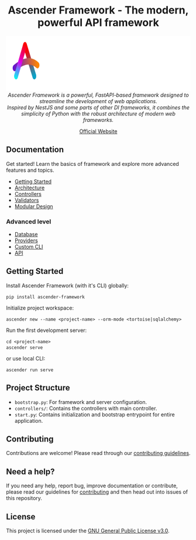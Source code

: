 <h1 align="center">Ascender Framework - The modern, powerful API framework</h1>


<p align="center">
<img src="logo.png" height="150px" />
<br>
<em>
Ascender Framework is a powerful, FastAPI-based framework designed to streamline the development of web applications. <br>
Inspired by NestJS and some parts of other DI frameworks, it combines the simplicity of Python with the robust architecture of modern web frameworks.</em>
</p>

<p align="center">
    <a href="https://framework.ascender.space">Official Website</a>
</p>


## Documentation

Get started! Learn the basics of framework and explore more advanced features and topics.

- [Getting Started](https://framework.ascender.space/overview)
- [Architecture](https://framework.ascender.space/essentials)
- [Controllers](https://framework.ascender.space/essentials/controllers)
- [Validators](https://framework.ascender.space/essentials/data-validation)
- [Modular Design](https://framework.ascender.space/essentials/dependency-injection)

### Advanced level

- [Database](https://framework.ascender.space/tutorials/databases)
- [Providers](https://framework.ascender.space/di/dependency-providers)
- [Custom CLI](https://framework.ascender.space/cli/custom)
- [API](https://framework.ascender.space/api-references)


## Getting Started

Install Ascender Framework (with it's CLI) globally:
```
pip install ascender-framework
```
Initialize project workspace:
```
ascender new --name <project-name> --orm-mode <tortoise|sqlalchemy>
```
Run the first development server:
```
cd <project-name>
ascender serve
```
or use local CLI:
```
ascender run serve
```

## Project Structure

- `bootstrap.py`: For framework and server configuration.
- `controllers/`: Contains the controllers with main controller.
- `start.py`: Contains initialization and bootstrap entrypoint for entire application.

## Contributing

Contributions are welcome! Please read through our [contributing guidelines](https://framework.ascender.space/guidelines/contributions).

## Need a help?

If you need any help, report bug, improve documentation or contribute, please read our guidelines for [contributing](CONTRIBUTING.md) and then head out into issues of this repository.

## License

This project is licensed under the [GNU General Public License v3.0](LICENSE).

